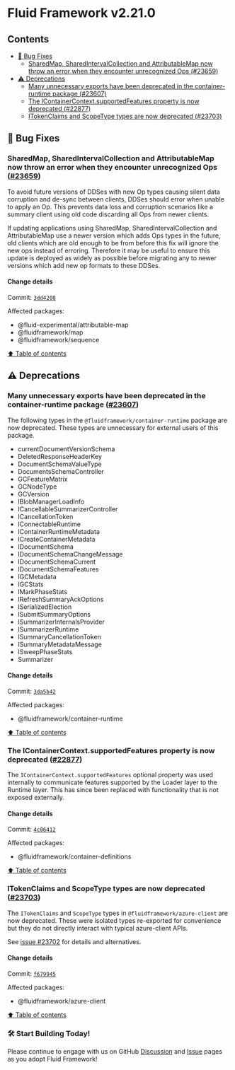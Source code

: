 <!-- THIS IS AN AUTOGENERATED FILE. DO NOT EDIT THIS FILE DIRECTLY. -->

# Fluid Framework v2.21.0

## Contents

- [🐛 Bug Fixes](#-bug-fixes)
  - [SharedMap, SharedIntervalCollection and AttributableMap now throw an error when they encounter unrecognized Ops (#23659)](#sharedmap-sharedintervalcollection-and-attributablemap-now-throw-an-error-when-they-encounter-unrecognized-ops-23659)
- [⚠️ Deprecations](#️-deprecations)
  - [Many unnecessary exports have been deprecated in the container-runtime package (#23607)](#many-unnecessary-exports-have-been-deprecated-in-the-container-runtime-package-23607)
  - [The IContainerContext.supportedFeatures property is now deprecated (#22877)](#the-icontainercontextsupportedfeatures-property-is-now-deprecated-22877)
  - [ITokenClaims and ScopeType types are now deprecated (#23703)](#itokenclaims-and-scopetype-types-are-now-deprecated-23703)

## 🐛 Bug Fixes

### SharedMap, SharedIntervalCollection and AttributableMap now throw an error when they encounter unrecognized Ops ([#23659](https://github.com/microsoft/FluidFramework/issues/23659))

To avoid future versions of DDSes with new Op types causing silent data corruption and de-sync between clients, DDSes should error when unable to apply an Op. This prevents data loss and corruption scenarios like a summary client using old code discarding all Ops from newer clients.

If updating applications using SharedMap, SharedIntervalCollection and AttributableMap use a newer version which adds Ops types in the future, old clients which are old enough to be from before this fix will ignore the new ops instead of erroring. Therefore it may be useful to ensure this update is deployed as widely as possible before migrating any to newer versions which add new op formats to these DDSes.

#### Change details

Commit: [`3dd4208`](https://github.com/microsoft/FluidFramework/commit/3dd4208dd329a9200c4405f07e302b0ab1ff6159)

Affected packages:

- @fluid-experimental/attributable-map
- @fluidframework/map
- @fluidframework/sequence

[⬆️ Table of contents](#contents)

## ⚠️ Deprecations

### Many unnecessary exports have been deprecated in the container-runtime package ([#23607](https://github.com/microsoft/FluidFramework/issues/23607))

The following types in the `@fluidframework/container-runtime` package are now deprecated. These types are unnecessary for external users of this package.

- currentDocumentVersionSchema
- DeletedResponseHeaderKey
- DocumentSchemaValueType
- DocumentsSchemaController
- GCFeatureMatrix
- GCNodeType
- GCVersion
- IBlobManagerLoadInfo
- ICancellableSummarizerController
- ICancellationToken
- IConnectableRuntime
- IContainerRuntimeMetadata
- ICreateContainerMetadata
- IDocumentSchema
- IDocumentSchemaChangeMessage
- IDocumentSchemaCurrent
- IDocumentSchemaFeatures
- IGCMetadata
- IGCStats
- IMarkPhaseStats
- IRefreshSummaryAckOptions
- ISerializedElection
- ISubmitSummaryOptions
- ISummarizerInternalsProvider
- ISummarizerRuntime
- ISummaryCancellationToken
- ISummaryMetadataMessage
- ISweepPhaseStats
- Summarizer

#### Change details

Commit: [`3da5b42`](https://github.com/microsoft/FluidFramework/commit/3da5b427ef406799abade04196e43bb6d66d898d)

Affected packages:

- @fluidframework/container-runtime

[⬆️ Table of contents](#contents)

### The IContainerContext.supportedFeatures property is now deprecated ([#22877](https://github.com/microsoft/FluidFramework/issues/22877))

The `IContainerContext.supportedFeatures` optional property was used internally to communicate features supported by the Loader layer to the Runtime layer. This has since been replaced with functionality that is not exposed externally.

#### Change details

Commit: [`4c06412`](https://github.com/microsoft/FluidFramework/commit/4c06412bb365d680430f83b87c456d132d9da1be)

Affected packages:

- @fluidframework/container-definitions

[⬆️ Table of contents](#contents)

### ITokenClaims and ScopeType types are now deprecated ([#23703](https://github.com/microsoft/FluidFramework/issues/23703))

The `ITokenClaims` and `ScopeType` types in `@fluidframework/azure-client` are now deprecated. These were isolated types re-exported for convenience but they do not directly interact with typical azure-client APIs.

See [issue #23702](https://github.com/microsoft/FluidFramework/issues/23702) for details and alternatives.

#### Change details

Commit: [`f679945`](https://github.com/microsoft/FluidFramework/commit/f67994577597aae6dc8b42f3c6557c744adc0964)

Affected packages:

- @fluidframework/azure-client

[⬆️ Table of contents](#contents)

### 🛠️ Start Building Today!

Please continue to engage with us on GitHub [Discussion](https://github.com/microsoft/FluidFramework/discussions) and [Issue](https://github.com/microsoft/FluidFramework/issues) pages as you adopt Fluid Framework!
